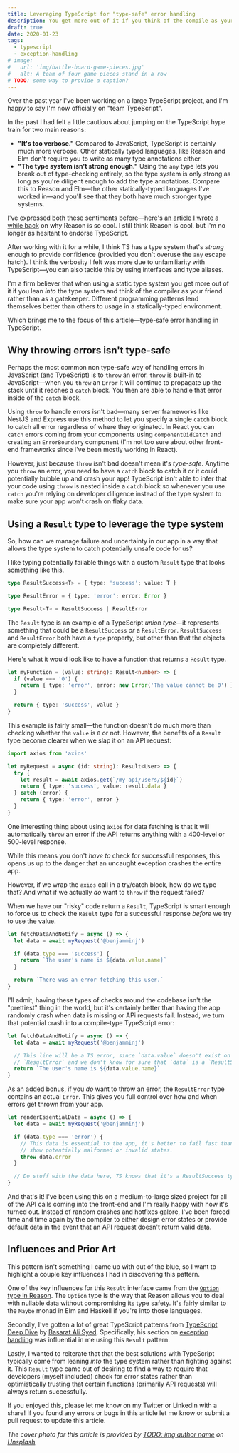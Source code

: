 ```yaml
---
title: Leveraging TypeScript for "type-safe" error handling
description: You get more out of it if you think of the compile as your friend instead of  a gatekeeper.
draft: true
date: 2020-01-23
tags:
  - typescript
  - exception-handling
# image:
#   url: 'img/battle-board-game-pieces.jpg'
#   alt: A team of four game pieces stand in a row
# TODO: some way to provide a caption?
---
```


Over the past year I've been working on a large TypeScript project, and I'm happy to say I'm now officially on "team TypeScript".

In the past I had felt a little cautious about jumping on the TypeScript hype train for two main reasons:

- **"It's too verbose."** Compared to JavaScript, TypeScript is certainly much more verbose. Other statically typed languages, like Reason and Elm don't require you to write as many type annotations either.
- **"The type system isn't strong enough."** Using the `any` type lets you break out of type-checking entirely, so the type system is only strong as long as you're diligent enough to add the type annotations. Compare this to Reason and Elm—the other statically-typed languages I've worked in—and you'll see that they both have much stronger type systems.

I've expressed both these sentiments before—here's [an article I wrote a while back](https://blog.logrocket.com/what-makes-reasonml-so-great-c2c2fc215ccb/) on why Reason is so cool. I still think Reason is cool, but I'm no longer as hesitant to endorse TypeScript.

After working with it for a while, I think TS has a type system that's _strong_ enough to provide confidence (provided you don't overuse the `any` escape hatch). I think the verbosity I felt was more due to unfamiliarity with TypeScript—you can also tackle this by using interfaces and type aliases.

I'm a firm believer that when using a static type system you get more out of it if you lean _into_ the type system and think of the compiler as your friend rather than as a gatekeeper. Different programming patterns lend themselves better than others to usage in a statically-typed environment.

Which brings me to the focus of this article—type-safe error handling in TypeScript.

## Why throwing errors isn't type-safe

Perhaps the most common non type-safe way of handling errors in JavaScript (and TypeScript) is to `throw` an error. `throw` is built-in to JavaScript—when you `throw` an `Error` it will continue to propagate up the stack until it reaches a `catch` block. You then are able to handle that error inside of the `catch` block.

Using `throw` to handle errors isn't bad—many server frameworks like NestJS and Express use this method to let you specify a single `catch` block to catch all error regardless of where they originated. In React you can `catch` errors coming from your components using `componentDidCatch` and creating an `ErrorBoundary` component (I'm not too sure about other front-end frameworks since I've been mostly working in React).

However, just because `throw` isn't bad doesn't mean it's _type-safe_. Anytime you `throw` an error, you need to have a `catch` block to catch it or it could potentially bubble up and crash your app! TypeScript isn't able to infer that your code using `throw` is nested inside a `catch` block so whenever you use `catch` you're relying on developer diligence instead of the type system to make sure your app won't crash on flaky data.

## Using a `Result` type to leverage the type system

So, how can we manage failure and uncertainty in our app in a way that allows the type system to catch potentially unsafe code for us? 

I like typing potentially failable things with a custom `Result` type that looks something like this.

```ts
type ResultSuccess<T> = { type: 'success'; value: T }

type ResultError = { type: 'error'; error: Error }

type Result<T> = ResultSuccess | ResultError
```

The `Result` type is an example of a TypeScript _union type_—it represents something that could be a `ResultSuccess` _or_ a `ResultError`. `ResultSuccess` and `ResultError` both have a `type` property, but other than that the objects are completely different. 

Here's what it would look like to have a function that returns a `Result` type.

```ts
let myFunction = (value: string): Result<number> => {
  if (value === '0') {
    return { type: 'error', error: new Error('The value cannot be 0') }
  }

  return { type: 'success', value }
}
```

This example is fairly small—the function doesn't do much more than checking whether the `value` is `0` or not. However, the benefits of a `Result` type become clearer when we slap it on an API request:

```ts
import axios from 'axios'

let myRequest = async (id: string): Result<User> => {
  try {
    let result = await axios.get(`/my-api/users/${id}`)
    return { type: 'success', value: result.data }
  } catch (error) {
    return { type: 'error', error }
  }
}
```

One interesting thing about using `axios` for data fetching is that it will automatically `throw` an error if the API returns anything with a 400-level or 500-level response.

While this means you don't _have to_ check for successful responses, this opens us up to the danger that an uncaught exception crashes the entire app.

However, if we wrap the `axios` call in a try/catch block, how do we type that? And what if we actually _do_ want to `throw` if the request failed?

When we have our "risky" code return a `Result`, TypeScript is smart enough to force us to check the `Result` type for a successful response _before_ we try to use the value.

```ts
let fetchDataAndNotify = async () => {
  let data = await myRequest('@benjamminj')

  if (data.type === 'success') {
    return `The user's name is ${data.value.name}`
  }

  return `There was an error fetching this user.`
}
```

I'll admit, having these types of checks around the codebase isn't the "prettiest" thing in the world, but it's certainly better than having the app randomly crash when data is missing or APi requests fail. Instead, we turn that potential crash into a compile-type TypeScript error:

```ts
let fetchDataAndNotify = async () => {
  let data = await myRequest('@benjamminj')

  // This line will be a TS error, since `data.value` doesn't exist on
  // `ResultError` and we don't know for sure that `data` is a `ResultSuccess`
  return `The user's name is ${data.value.name}`
}
```

As an added bonus, if you _do_ want to throw an error, the `ResultError` type contains an actual `Error`. This gives you full control over how and when errors get thrown from your app.

```ts
let renderEssentialData = async () => {
  let data = await myRequest('@benjamminj')

  if (data.type === 'error') {
    // This data is essential to the app, it's better to fail fast than to
    // show potentially malformed or invalid states.
    throw data.error
  }

  // Do stuff with the data here, TS knows that it's a ResultSuccess type by now.
}
```

And that's it! I've been using this on a medium-to-large sized project for all of the API calls coming into the front-end and I'm really happy with how it's turned out. Instead of random crashes and hotfixes galore, I've been forced time and time again by the compiler to either design error states or provide default data in the event that an API request doesn't return valid data.

## Influences and Prior Art

This pattern isn't something I came up with out of the blue, so I want to highlight a couple key influences I had in discovering this pattern.

One of the key influences for this `Result` interface came from the [`Option` type in Reason](https://reasonml.github.io/docs/en/null-undefined-option). The `Option` type is the way that Reason allows you to deal with nullable data without compromising its type safety. It's fairly similar to the `Maybe` monad in Elm and Haskell if you're into those languages.

Secondly, I've gotten a lot of great TypeScript patterns from [TypeScript Deep Dive](https://basarat.gitbooks.io/typescript/) by [Basarat Ali Syed](https://github.com/basarat). Specifically, his section on [exception handling](https://basarat.gitbook.io/typescript/type-system/exceptions#you-dont-have-to-throw-an-error) was influential in me using this `Result` pattern.

Lastly, I wanted to reiterate that that the best solutions with TypeScript typically come from leaning _into_ the type system rather than fighting against it. This `Result` type came out of desiring to find a way to require that developers (myself included) check for error states rather than optimistically trusting that certain functions (primarily API requests) will always return successfully.

If you enjoyed this, please let me know on my Twitter or LinkedIn with a share! If you found any errors or bugs in this article let me know or submit a pull request to update this article.

_The cover photo for this article is provided by [TODO: img author name]() on [Unsplash]()_